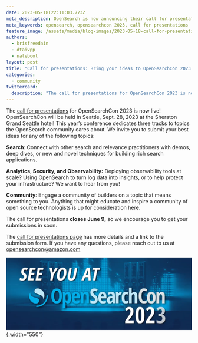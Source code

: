 ```yaml
---
date: 2023-05-18T22:11:03.773Z
meta_description: OpenSearch is now announcing their call for presentations for OpenSearchCon 2023.
meta_keywords: opensearch, opensearchcon 2023, call for presentations
feature_image: /assets/media/blog-images/2023-05-18-call-for-presentations/see_you_at_opensearchcon_2023.png
authors:
  - krisfreedain
  - dtaivpp
  - nateboot
layout: post
title: "Call for presentations: Bring your ideas to OpenSearchCon 2023!"
categories:
  - community
twittercard:
  description: "The call for presentations for OpenSearchCon 2023 is now live! OpenSearchCon will be held in Seattle, Sept. 28, 2023 at the Sheraton Grand Seattle hotel!"
---
```

The [call for presentations](https://opensearch.org/opensearchcon2023-cfp.html) for OpenSearchCon 2023 is now live! OpenSearchCon will be held in Seattle, Sept. 28, 2023 at the Sheraton Grand Seattle hotel! This year’s conference dedicates three tracks to topics the OpenSearch community cares about. We invite you to submit your best ideas for any of the following topics:

**Search**: Connect with other search and relevance practitioners with demos, deep dives, or new and novel techniques for building rich search applications. 

**Analytics, Security, and Observability:** Deploying observability tools at scale? Using OpenSearch to turn log data into insights, or to help protect your infrastructure? We want to hear from you!

**Community**: Engage a community of builders on a topic that means something to you. Anything that might educate and inspire a community of open source technologists is up for consideration here.

The call for presentations **closes June 9,** so we encourage you to get your submissions in soon.

The [call for presentations page](https://opensearch.org/opensearchcon2023-cfp.html) has more details and a link to the submission form. If you have any questions, please reach out to us at [opensearchcon@amazon.com](mailto:opensearchcon@amazon.com)


![see you at opensearchcon 2023](/assets/media/blog-images/2023-05-18-call-for-presentations/see_you_at_opensearchcon_2023.png "opensearchcon 2023"){:width="550"}
